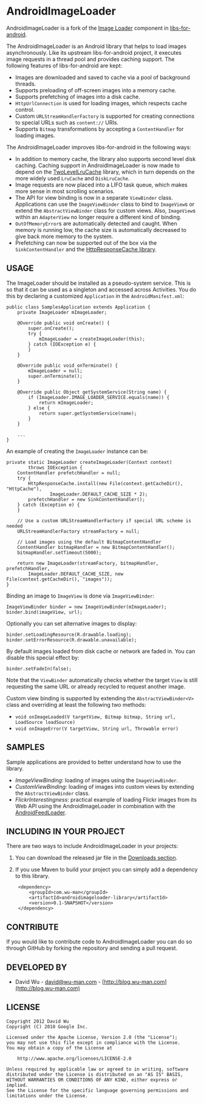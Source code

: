 AndroidImageLoader
==================

AndroidImageLoader is a fork of the 
[Image Loader](http://code.google.com/p/libs-for-android/wiki/ImageLoader) 
component in [libs-for-android](http://code.google.com/p/libs-for-android/).

The AndroidImageLoader is an Android library that helps to load images 
asynchronously. Like its upstream libs-for-android project, it executes
image requests in a thread pool and provides caching support. The following
features of libs-for-android are kept:

* Images are downloaded and saved to cache via a pool of background threads.
* Supports preloading of off-screen images into a memory cache.
* Supports prefetching of images into a disk cache.
* `HttpUrlConnection` is used for loading images, which respects cache control.
* Custom `URLStreamHandlerFactory` is supported for creating connections to
  special URLs such as `content://` URIs.
* Supports `Bitmap` transformations by accepting a `ContentHandler` for loading
  images.

The AndroidImageLoader improves libs-for-android in the following ways:

* In addition to memory cache, the library also supports second level disk caching.
  Caching support in AndroidImageLoader is now made to depend on the
  [TwoLevelLruCache](http://wuman.github.com/TwoLevelLruCache/) library, which in
  turn depends on the more widely used `LruCache` and `DiskLruCache`.
* Image requests are now placed into a LIFO task queue, which makes more sense in
  most scrolling scenarios.
* The API for view binding is now in a separate `ViewBinder` class. Applications
  can use the `ImageViewBinder` class to bind to `ImageView`s or extend the 
  `AbstractViewBinder` class for custom views. Also, `ImageView`s within an
  `AdapterView` no longer require a different kind of binding.
* `OutOfMemoryError`s are automatically detected and caught. When memory is
  running low, the cache size is automatically decreased to give back more
  memory to the system.
* Prefetching can now be supported out of the box via the `SinkContentHandler`
  and the [HttpResponseCache library](https://github.com/candrews/HttpResponseCache).


USAGE
-----

The ImageLoader should be installed as a pseudo-system service. This is so that
it can be used as a singleton and accessed across Activities. You do this by
declaring a customized `Application` in the `AndroidManifest.xml`:

    public class SamplesApplication extends Application {
        private ImageLoader mImageLoader;

        @Override public void onCreate() {
            super.onCreate();
            try {
                mImageLoader = createImageLoader(this);
            } catch (IOException e) {
            }
        }

        @Override public void onTerminate() {
            mImageLoader = null;
            super.onTerminate();
        }

        @Override public Object getSystemService(String name) {
            if (ImageLoader.IMAGE_LOADER_SERVICE.equals(name)) {
                return mImageLoader;
            } else {
                return super.getSystemService(name);
            }
        }
        
        ...
    }

An example of creating the `ImageLoader` instance can be:

    private static ImageLoader createImageLoader(Context context)
            throws IOException {
        ContentHandler prefetchHandler = null;
        try {
            HttpResponseCache.install(new File(context.getCacheDir(), "HttpCache"),
                    ImageLoader.DEFAULT_CACHE_SIZE * 2);
            prefetchHandler = new SinkContentHandler();
        } catch (Exception e) {
        } 

        // Use a custom URLStreamHandlerFactory if special URL scheme is needed
        URLStreamHandlerFactory streamFactory = null;

        // Load images using the default BitmapContentHandler
        ContentHandler bitmapHandler = new BitmapContentHandler();
        bitmapHandler.setTimeout(5000);
        
        return new ImageLoader(streamFactory, bitmapHandler, prefetchHandler,
            ImageLoader.DEFAULT_CACHE_SIZE, new File(context.getCacheDir(), "images"));        
    }

Binding an image to `ImageView` is done via `ImageViewBinder`:

    ImageViewBinder binder = new ImageViewBinder(mImageLoader);
    binder.bind(imageView, url);

Optionally you can set alternative images to display:

    binder.setLoadingResource(R.drawable.loading);
    binder.setErrorResource(R.drawable.unavailable);

By default images loaded from disk cache or network are faded in. You can
disable this special effect by:

    binder.setFadeIn(false);

Note that the `ViewBinder` automatically checks whether the target `View` is
still requesting the same URL or already recycled to request another image.

Custom view binding is supported by extending the `AbstractViewBinder<V>` class
and overriding at least the following two methods:

* `void onImageLoaded(V targetView, Bitmap bitmap, String url, LoadSource loadSource)`
* `void onImageError(V targetView, String url, Throwable error)`


SAMPLES
-------

Sample applications are provided to better understand how to use the library.

* _ImageViewBinding_: loading of images using the `ImageViewBinder`.
* _CustomViewBinding_: loading of images into custom views by extending the 
  `AbstractViewBinder` class.
* _FlickrInterestingness_: practical example of loading Flickr images from its 
  Web API using the AndroidImageLoader in combination with the 
  [AndroidFeedLoader](http://wuman.github.com/AndroidFeedLoader/).


INCLUDING IN YOUR PROJECT
-------------------------

There are two ways to include AndroidImageLoader in your projects:

1. You can download the released jar file in the [Downloads section](https://github.com/wuman/AndroidImageLoader/downloads).
2. If you use Maven to build your project you can simply add a dependency to this library.

        <dependency>
            <groupId>com.wu-man</groupId>
            <artifactId>androidimageloader-library</artifactId>
            <version>0.1-SNAPSHOT</version>
        </dependency>


CONTRIBUTE
----------

If you would like to contribute code to AndroidImageLoader you can do so through 
GitHub by forking the repository and sending a pull request.


DEVELOPED BY
------------

* David Wu - <david@wu-man.com> - [http://blog.wu-man.com](http://blog.wu-man.com)


LICENSE
-------

    Copyright 2012 David Wu
    Copyright (C) 2010 Google Inc.

    Licensed under the Apache License, Version 2.0 (the "License");
    you may not use this file except in compliance with the License.
    You may obtain a copy of the License at

        http://www.apache.org/licenses/LICENSE-2.0

    Unless required by applicable law or agreed to in writing, software 
    distributed under the License is distributed on an "AS IS" BASIS, 
    WITHOUT WARRANTIES OR CONDITIONS OF ANY KIND, either express or implied.
    See the License for the specific language governing permissions and 
    limitations under the License.

